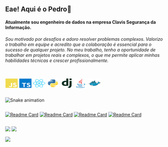 ## Eae! Aqui é o Pedro🐙 
<h4>Atualmente sou engenheiro de dados na empresa Clavis Segurança da Informação.</h4>

<h6>Sou motivado por desafios e adoro resolver problemas complexos. Valorizo o trabalho em equipe e acredito que a colaboração é essencial para o sucesso de qualquer projeto. No meu trabalho, tenho a oportunidade de trabalhar em projetos reais e complexos, o que me permite aplicar minhas habilidades técnicas e crescer profissionalmente.</h6>


<div style="display: inline_block"><br>
  <img align="center" alt="Pedro-Js" height="30" width="40" src="https://raw.githubusercontent.com/devicons/devicon/master/icons/javascript/javascript-plain.svg">
  <img align="center" alt="Pedro-Ts" height="30" width="40" src="https://raw.githubusercontent.com/devicons/devicon/master/icons/typescript/typescript-plain.svg">
  <img align="center" alt="Pedro-React" height="30" width="40" src="https://raw.githubusercontent.com/devicons/devicon/master/icons/react/react-original.svg">
  <img align="center" alt="Pedro-Python" height="30" width="40" src="https://raw.githubusercontent.com/devicons/devicon/master/icons/python/python-original.svg">
  <img align="center" alt="Pedro-django" height="30" width="40" src="https://raw.githubusercontent.com/devicons/devicon/master/icons/django/django-plain.svg">
<!--   <img align="center" alt="Pedro-elastic" height="30" width="40" src="https://raw.githubusercontent.com/devicons/devicon/master/icons/elasticsearch/elasticsearch-original.svg"> -->
  <img align="center" alt="Pedro-java" height="30" width="40" src="https://raw.githubusercontent.com/devicons/devicon/master/icons/java/java-original.svg">
  <img align="center" alt="Pedro-docker" height="30" width="40" src="https://raw.githubusercontent.com/devicons/devicon/master/icons/docker/docker-original.svg">
</div>

##

<img src="https://raw.githubusercontent.com/gitUser/gitrepo/output/snake.svg" alt="Snake animation" />

##

<a>[![Readme Card](https://github-readme-stats.vercel.app/api/pin/?username=pedro-azeredo&repo=PenseBem&&theme=tokyonight)](https://github.com/anuraghazra/github-readme-stats)</a>
<a>[![Readme Card](https://github-readme-stats.vercel.app/api/pin/?username=pedro-azeredo&repo=forkfire&&theme=tokyonight)](https://github.com/anuraghazra/github-readme-stats)</a>
<a>[![Readme Card](https://github-readme-stats.vercel.app/api/pin/?username=pedro-azeredo&repo=mypass&&theme=tokyonight)](https://github.com/anuraghazra/github-readme-stats)</a>
<a>[![Readme Card](https://github-readme-stats.vercel.app/api/pin/?username=pedro-azeredo&repo=PedroDB&&theme=tokyonight)](https://github.com/anuraghazra/github-readme-stats)</a>

<!-- [![Top Langs](https://github-readme-stats.vercel.app/api/top-langs/?username=pedro-azeredo&langs_count=8&hide_progress=true&hide=html,css,procfile&&theme=tokyonight)](https://github.com/anuraghazra/github-readme-stats) -->

##


<div> 
<!--  <a href="https://discord.gg/wagxzStdcR" target="_blank"><img src="https://img.shields.io/badge/Discord-7289DA?style=for-the-badge&logo=discord&logoColor=white" target="_blank"></a>  -->
  <a href = "mailto:pedro.azeredoramos@gmail.com"><img src="https://img.shields.io/badge/-Gmail-%23333?style=for-the-badge&logo=gmail&logoColor=white" target="_blank"></a>
  <a href="https://www.linkedin.com/in/pedrodeazeredo/" target="_blank"><img src="https://img.shields.io/badge/-LinkedIn-%230077B5?style=for-the-badge&logo=linkedin&logoColor=white" target="_blank"></a> 
  
</div>

[![](https://visitcount.itsvg.in/api?id=pedro-azeredo&icon=1&color=1)](https://visitcount.itsvg.in)

